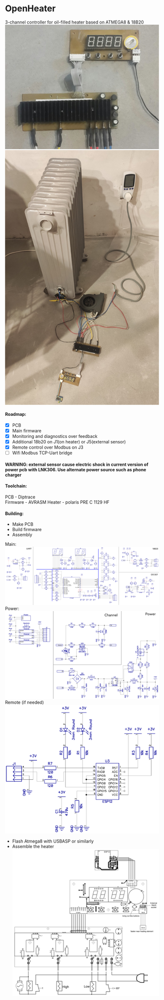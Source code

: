 # OpenHeater
3-channel controller for oil-filled heater based on ATMEGA8 & 18B20
![Photo](/Docs/Wiki/PCBs.png) ![Photo](/Docs/Wiki/Disassembled.png)

#### Roadmap:
- [x] PCB
- [x] Main firmware
- [x] Monitoring and diagnostics over feedback
- [x] Additional 18b20 оn J1(on heater) or J5(external sensor)
- [x] Remote control over Modbus on J3
- [ ] Wifi Modbus TCP-Uart bridge
#### WARNING: external sensor cause electric shock in current version of power pcb with LNK306. Use alternate power source such as phone charger

#### Toolchain:
PCB - Diptrace  
Firmware - AVRASM
Heater - polaris PRE C 1129 HF

#### Building:
- Make PCB
- Build firmware
- Assembly

Main:
![Main](/Docs/Schemas/Main.png)
Power:
![Power](/Docs/Schemas/Power.png)
Remote (if needed)
![Remote_WIFI](/Docs/Schemas/Remote_WIFI.png)
- Flash Atmega8 with USBASP or similarly
- Assemble the heater
![Common](/Docs/Schemas/Common.png)

